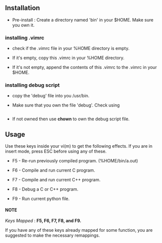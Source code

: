 ## Installation


 * Pre-install : Create a directory named 'bin' in your
   $HOME. Make sure you own it.

### **installing .vimrc**
 * check if the .vimrc file in your %HOME directory
   is empty.

 * If it's empty, copy this .vimrc in your %HOME 
   directory.

 * If it's not empty, append the contents of this 
   .vimrc to the .vimrc in your $HOME.


### **installing debug script**

 * copy the 'debug' file into you /usr/bin.

 * Make sure that you own the file 'debug'. 
   Check using 
   ````ls -l /usr/bin debug

 * If not owned then use **chown** to own the debug 
   script file.


## Usage
Use these keys inside your vi(m) to get
the following effects. If you are in insert
mode, press ESC before using any of these.

 * F5 - Re-run previously compiled program.
        (%HOME/bin/a.out)
 * F6 - Compile and run current C program.
 * F7 - Compile and run current C++ program.
 * F8 - Debug a C or C++ program.

 * F9 - Run current python file.


#### NOTE

_Keys Mapped_ : **F5, F6, F7, F8, and F9.**

If you have any of these keys already
mapped for some function, you are suggested to
make the necessary remappings.
